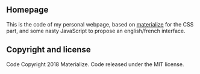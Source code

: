 ## Homepage
This is the code of my personal webpage, based on [materialize](https://materializecss.com/about.html) for the CSS part, and some nasty JavaScript to propose an english/french interface.

## Copyright and license
Code Copyright 2018 Materialize. Code released under the MIT license.
